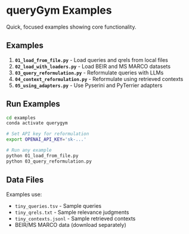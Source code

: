 # queryGym Examples

Quick, focused examples showing core functionality.

## Examples

1. **`01_load_from_file.py`** - Load queries and qrels from local files
2. **`02_load_with_loaders.py`** - Load BEIR and MS MARCO datasets
3. **`03_query_reformulation.py`** - Reformulate queries with LLMs
4. **`04_context_reformulation.py`** - Reformulate using retrieved contexts
5. **`05_using_adapters.py`** - Use Pyserini and PyTerrier adapters

## Run Examples

```bash
cd examples
conda activate querygym

# Set API key for reformulation
export OPENAI_API_KEY='sk-...'

# Run any example
python 01_load_from_file.py
python 03_query_reformulation.py
```

## Data Files

Examples use:
- `tiny_queries.tsv` - Sample queries
- `tiny_qrels.txt` - Sample relevance judgments
- `tiny_contexts.jsonl` - Sample retrieved contexts
- BEIR/MS MARCO data (download separately)
